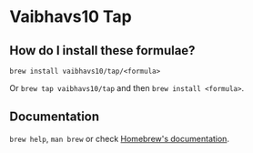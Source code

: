 # Vaibhavs10 Tap

## How do I install these formulae?

`brew install vaibhavs10/tap/<formula>`

Or `brew tap vaibhavs10/tap` and then `brew install <formula>`.

## Documentation

`brew help`, `man brew` or check [Homebrew's documentation](https://docs.brew.sh).
